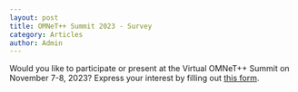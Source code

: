 ```yaml
---
layout: post
title: OMNeT++ Summit 2023 - Survey
category: Articles
author: Admin
---
```


Would you like to participate or present at the Virtual OMNeT++ Summit on November 7-8, 2023?
Express your interest by filling out [this form](https://forms.gle/nee1JWrahscsPuF38).